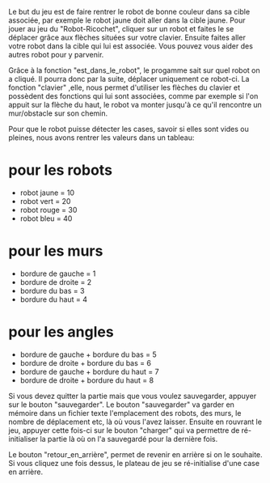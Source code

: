 Le but du jeu est de faire rentrer le robot de bonne couleur dans sa cible associée, par exemple le robot jaune doit aller dans la cible jaune.
Pour jouer au jeu du "Robot-Ricochet", cliquer sur un robot et faites le se déplacer grâce aux flèches situées sur votre clavier.
Ensuite faites aller votre robot dans la cible qui lui est associée. Vous pouvez vous aider des autres robot pour y parvenir.

Grâce à la fonction "est_dans_le_robot", le progamme sait sur quel robot on a cliqué. Il pourra donc par la suite, déplacer uniquement ce robot-ci.
La fonction "clavier" ,elle, nous permet d'utiliser les flèches du clavier et possèdent des fonctions qui lui sont associées, comme par exemple si l'on appuit sur la flèche du haut, le robot va monter jusqu'à ce qu'il rencontre un mur/obstacle sur son chemin.

Pour que le robot puisse détecter les cases, savoir si elles sont vides ou pleines, nous avons rentrer les valeurs dans un tableau:
# pour les robots
- robot jaune = 10
- robot vert = 20
- robot rouge = 30
- robot bleu = 40

# pour les murs
- bordure de gauche = 1
- bordure de droite = 2
- bordure du bas = 3
- bordure du haut = 4

# pour les angles
- bordure de gauche + bordure du bas = 5
- bordure de droite + bordure du bas = 6
- bordure de gauche + bordure du haut = 7
- bordure de droite + bordure du haut = 8

Si vous devez quitter la partie mais que vous voulez sauvegarder, appuyer sur le bouton "sauvegarder". Le bouton "sauvegarder" va garder en mémoire dans un fichier texte l'emplacement des robots, des murs, le nombre de déplacement etc, là où vous l'avez laisser. Ensuite en rouvrant le jeu, appuyer cette fois-ci sur le bouton "charger" qui va permettre de ré-initialiser la partie là où on l'a sauvegardé pour la dernière fois.

Le bouton "retour_en_arrière", permet de revenir en arrière si on le souhaite. Si vous cliquez une fois dessus, le plateau de jeu se ré-initialise d'une case en arrière.